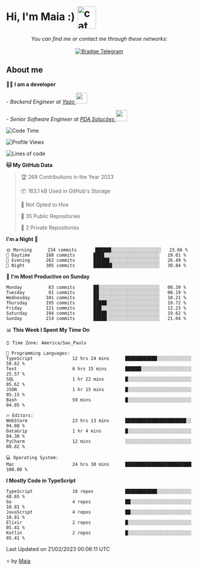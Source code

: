 <h1 align="left">Hi, I'm Maia :) 
<img src="https://emojis.slackmojis.com/emojis/images/1643509834/36299/black-cat.gif?1643509834" width="50" height="60" align="center"  alt="cat"/>
</h1>

<p align="center">
    <i>You can find me or contact me through these networks:</i>
    <br/><br/>
    <a href="https://t.me/mrootx" target="_blank">
        <img src="https://img.shields.io/badge/-Telegram-2CA5E0?logo=telegram&style=flat&logoColor=white" alt="Bradge Telegram" />
    </a>
</p>

## About me

:technologist: <strong>I am a developer</strong> <br>

<p><em> - Backend Engineer at <a href="https://yazo.com.br/">Yazo
</a><img src="https://media.giphy.com/media/WUlplcMpOCEmTGBtBW/giphy.gif" width="30"> 
</em></p>

<p><em> - Senior Software Engineer at <a href="https://pdasolucoes.com.br">PDA Soluções
</a><img src="https://media.giphy.com/media/WUlplcMpOCEmTGBtBW/giphy.gif" width="30"> 
</em></p>

<!--START_SECTION:waka-->
![Code Time](http://img.shields.io/badge/Code%20Time-1%2C675%20hrs%2041%20mins-blue)

![Profile Views](http://img.shields.io/badge/Profile%20Views-11-blue)

![Lines of code](https://img.shields.io/badge/From%20Hello%20World%20I%27ve%20Written-189%20Thousand%20lines%20of%20code-blue)

**🐱 My GitHub Data** 

> 🏆 268 Contributions in the Year 2023
 > 
> 📦 163.1 kB Used in GitHub's Storage 
 > 
> 🚫 Not Opted to Hire
 > 
> 📜 35 Public Repositories 
 > 
> 🔑 2 Private Repositories  
 > 
**I'm a Night 🦉** 

```text
🌞 Morning      234 commits       ██████░░░░░░░░░░░░░░░░░░░   23.66 % 
🌆 Daytime      188 commits       ████░░░░░░░░░░░░░░░░░░░░░   19.01 % 
🌃 Evening      262 commits       ██████░░░░░░░░░░░░░░░░░░░   26.49 % 
🌙 Night        305 commits       ███████░░░░░░░░░░░░░░░░░░   30.84 % 

```
📅 **I'm Most Productive on Sunday** 

```text
Monday          83 commits       ██░░░░░░░░░░░░░░░░░░░░░░░   08.39 % 
Tuesday         81 commits       ██░░░░░░░░░░░░░░░░░░░░░░░   08.19 % 
Wednesday      101 commits       ██░░░░░░░░░░░░░░░░░░░░░░░   10.21 % 
Thursday       195 commits       █████░░░░░░░░░░░░░░░░░░░░   19.72 % 
Friday         121 commits       ███░░░░░░░░░░░░░░░░░░░░░░   12.23 % 
Saturday       194 commits       █████░░░░░░░░░░░░░░░░░░░░   19.62 % 
Sunday         214 commits       █████░░░░░░░░░░░░░░░░░░░░   21.64 % 

```


📊 **This Week I Spent My Time On** 

```text
⌚︎ Time Zone: America/Sao_Paulo

💬 Programming Languages: 
TypeScript               12 hrs 24 mins      ████████████░░░░░░░░░░░░░   50.62 % 
Text                     6 hrs 15 mins       ██████░░░░░░░░░░░░░░░░░░░   25.57 % 
SQL                      1 hr 22 mins        █░░░░░░░░░░░░░░░░░░░░░░░░   05.62 % 
JSON                     1 hr 15 mins        █░░░░░░░░░░░░░░░░░░░░░░░░   05.15 % 
Bash                     59 mins             █░░░░░░░░░░░░░░░░░░░░░░░░   04.05 % 

🔥 Editors: 
WebStorm                 23 hrs 13 mins      ███████████████████████░░   94.80 % 
DataGrip                 1 hr 4 mins         █░░░░░░░░░░░░░░░░░░░░░░░░   04.38 % 
PyCharm                  12 mins             ░░░░░░░░░░░░░░░░░░░░░░░░░   00.82 % 

💻 Operating System: 
Mac                      24 hrs 30 mins      █████████████████████████   100.00 % 

```

**I Mostly Code in TypeScript** 

```text
TypeScript               18 repos            ████████████░░░░░░░░░░░░░   48.65 % 
Go                       4 repos             ██░░░░░░░░░░░░░░░░░░░░░░░   10.81 % 
JavaScript               4 repos             ██░░░░░░░░░░░░░░░░░░░░░░░   10.81 % 
Elixir                   2 repos             █░░░░░░░░░░░░░░░░░░░░░░░░   05.41 % 
Kotlin                   2 repos             █░░░░░░░░░░░░░░░░░░░░░░░░   05.41 % 

```



 Last Updated on 21/02/2023 00:06:11 UTC
<!--END_SECTION:waka-->

⭐️ by [Maia](https://github.com/gabrielmaialva33/)


